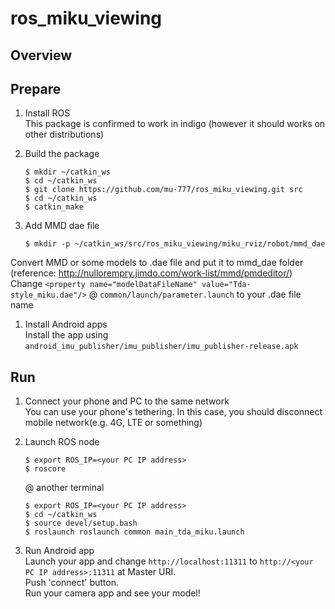 # ros_miku_viewing

## Overview  


## Prepare
1. Install ROS  
This package is confirmed to work in indigo (however it should works on other distributions)

1. Build the package  
    ```
    $ mkdir ~/catkin_ws
    $ cd ~/catkin_ws
    $ git clone https://github.com/mu-777/ros_miku_viewing.git src
    $ cd ~/catkin_ws
    $ catkin_make
    ```

1. Add MMD dae file  
    ```
    $ mkdir -p ~/catkin_ws/src/ros_miku_viewing/miku_rviz/robot/mmd_dae
    ```
Convert MMD or some models to .dae file and put it to mmd_dae folder    
(reference: http://nullorempry.jimdo.com/work-list/mmd/pmdeditor/)  
Change ``<property name="modelDataFileName" value="Tda-style_miku.dae"/>`` @ ``common/launch/parameter.launch`` to your .dae file name

1. Install Android apps  
Install the app using ``android_imu_publisher/imu_publisher/imu_publisher-release.apk``

## Run
1. Connect your phone and PC to the same network  
You can use your phone's tethering. In this case, you should disconnect mobile network(e.g. 4G, LTE or something)

1. Launch ROS node
    ```
    $ export ROS_IP=<your PC IP address>
    $ roscore
    ```
    @ another terminal
    ```
    $ export ROS_IP=<your PC IP address>
    $ cd ~/catkin_ws
    $ source devel/setup.bash
    $ roslaunch roslaunch common main_tda_miku.launch
    ```

1. Run Android app  
Launch your app and change ``http://localhost:11311`` to ``http://<your PC IP address>:11311`` at Master URI.  
Push 'connect' button.  
Run your camera app and see your model!







